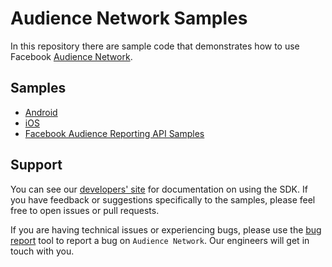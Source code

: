# Audience Network Samples

In this repository there are sample code that demonstrates how to use Facebook [Audience Network](https://developers.facebook.com/docs/audience-network).

## Samples

* [Android](./samples/android)
* [iOS](./samples/ios)
* [Facebook Audience Reporting API Samples](./samples/python)

## Support

You can see our [developers' site][1] for documentation on using the SDK.
If you have feedback or suggestions specifically to the samples, please feel free to open issues or pull requests.

If you are having technical issues or experiencing bugs, please use the [bug report][2] tool to report a bug on `Audience Network`.
Our engineers will get in touch with you.


[1]: https://developers.facebook.com/docs/audience-network
[2]: https://developers.facebook.com/support/bugs/
